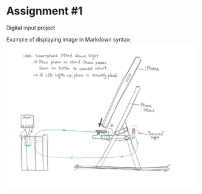 # Assignment #1

Digital input project

Example of displaying image in Markdown syntax:
![sketch number 1](Scan_09-28-2023_0001.jpg)
